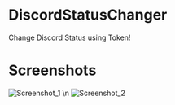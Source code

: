 # DiscordStatusChanger
Change Discord Status using Token!
# Screenshots

![Screenshot_1](https://user-images.githubusercontent.com/72811419/118264321-d2961c80-b4b7-11eb-9a64-8a445e318886.png)
\n
![Screenshot_2](https://user-images.githubusercontent.com/72811419/118264360-dfb30b80-b4b7-11eb-8087-6229589a6a7a.png)

